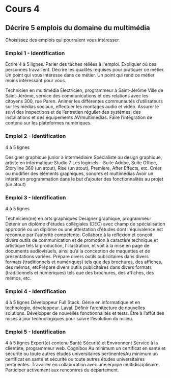 # Cours 4
## Décrire 5 emplois du domaine du multimédia
Choisissez des emplois qui pourraient vous intéresser. 

### Emploi 1 - Identification
Écrire 4 à 5 lignes. Parler des tâches reliées à l'emploi. Expliquer où ces personnes travaillent. Décrire les qualités requises pour pratiquer ce métier. Un point qui vous intéresse dans ce métier. Un point qui rend ce métier moins intéressant pour vous.  

Technicien en multimédia
Électricien, programmeur à Saint-Jérôme
Ville de Saint-Jérôme, service des communications et des relations avec les citoyens 300, rue Paren.
Animer les différentes communautés d’utilisateurs sur les médias sociaux, effectuer les montages audio et vidéo.
Assurer le suivi des inspections et de l’entretien régulier des systèmes, des installations et des équipements AV/multimédias.
Faire l’intégration de contenu sur les plateformes numériques.

### Emploi 2 - Identification
4 à 5 lignes

Designer graphique junior à intermédiaire
Spécialiste au design graphique, artiste en informatique
Studio 7
Les logiciels – Suite Adobe, Suite Office, Storyline 360 (un atout), Rise (un atout), Premiere, After Effects, etc.
Créer ou modifier des éléments graphiques, sonores et multimédias
Avoir un intérêt en programmation dans le but d’ajouter des fonctionnalités au projet (un atout)



### Emploi 3 - Identification
4 à 5 lignes 

Technicien(ne) en arts graphiques
Designer graphique, programmeur
Détenir un diplôme d'études collégiales (DEC) avec champ de spécialisation approprié ou un diplôme ou une attestation d'études dont l'équivalence est reconnue par l'autorité compétente.
Collabore à la réflexion et conçoit divers outils de communication et de promotion à caractère technique et artistique tels la production, l'illustration, et voit à la mise en page de documents audiovisuels, ainsi qu’à la conception de maquettes et de présentations variées.
Prépare divers outils publicitaires dans divers formats (traditionnels et numériques) tels que des brochures, des affiches, des mémos, etcPrépare divers outils publicitaires dans divers formats (traditionnels et numériques) tels que des brochures, des affiches, des mémos, etc.
### Emploi 4 - Identification
4 à 5 lignes
Développeur Full Stack.
Génie en informatique et en technologie, développeur.
Laval.
Définir l’architecture de nouvelles solutions.
Développer de nouvelles fonctionnalités et tests.
Être à l’affût des mises à jour technologiques pour suivre l’évolution du milieu.
### Emploi 5 - Identification
4 à 5 lignes
Expert(e) contenu Santé Sécurité et Environnent
Service à la clientète, programmeur web.
Cognibox
Au minimum un certificat en santé et sécurité ou toute autres études universitaires pertinentesAu minimum un certificat en santé et sécurité ou toute autres études universitaires pertinentes.
Travailler en collaboration avec une équipe multidisciplinaire.
Participer activement aux rencontres du département.

